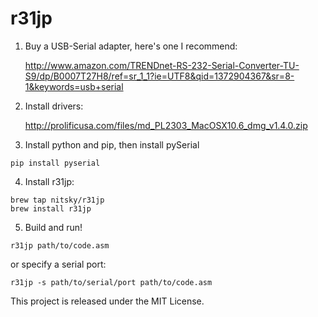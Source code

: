 r31jp
============

1. Buy a USB-Serial adapter, here's one I recommend:

    http://www.amazon.com/TRENDnet-RS-232-Serial-Converter-TU-S9/dp/B0007T27H8/ref=sr_1_1?ie=UTF8&qid=1372904367&sr=8-1&keywords=usb+serial

2. Install drivers:

    http://prolificusa.com/files/md_PL2303_MacOSX10.6_dmg_v1.4.0.zip

3. Install python and pip, then install pySerial

```
pip install pyserial
```

4. Install r31jp:

```
brew tap nitsky/r31jp
brew install r31jp
```

5. Build and run!

```
r31jp path/to/code.asm
```

or specify a serial port:

```
r31jp -s path/to/serial/port path/to/code.asm
```

This project is released under the MIT License.
